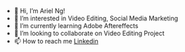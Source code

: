- 👋 Hi, I’m Ariel Ng!
- 👀 I’m interested in Video Editing, Social Media Marketing
- 🌱 I’m currently learning Adobe Aftereffects
- 💞️ I’m looking to collaborate on Video Editing Project
- 📫 How to reach me [Linkedin](https://www.linkedin.com/in/arielng17/)

<!---
Arielng17/Arielng17 is a ✨ special ✨ repository because its `README.md` (this file) appears on your GitHub profile.
You can click the Preview link to take a look at your changes.
--->

